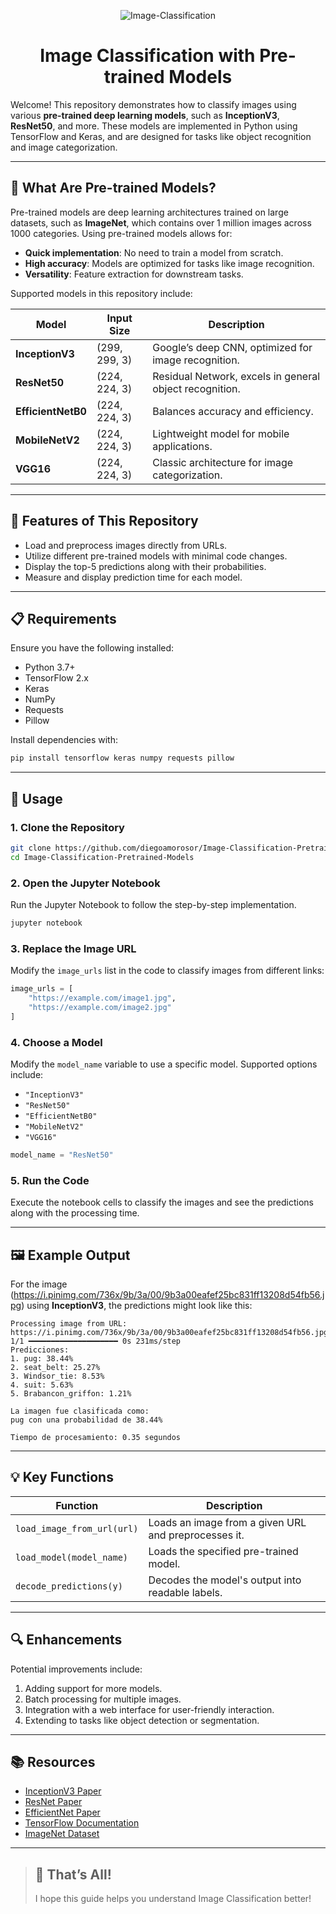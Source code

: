 <p align="center"> 
  <img src="https://i.imgur.com/rs08cGS.png" alt="Image-Classification" /> 
</p>

<h1 style="text-align: center">Image Classification with Pre-trained Models</h1>

Welcome! This repository demonstrates how to classify images using various **pre-trained deep learning models**, such as **InceptionV3**, **ResNet50**, and more. These models are implemented in Python using TensorFlow and Keras, and are designed for tasks like object recognition and image categorization.

---

## 📖 What Are Pre-trained Models?

Pre-trained models are deep learning architectures trained on large datasets, such as **ImageNet**, which contains over 1 million images across 1000 categories. Using pre-trained models allows for:

- **Quick implementation**: No need to train a model from scratch.
- **High accuracy**: Models are optimized for tasks like image recognition.
- **Versatility**: Feature extraction for downstream tasks.

Supported models in this repository include:

| **Model**        | **Input Size** | **Description**                                     |
|-------------------|----------------|-----------------------------------------------------|
| **InceptionV3**   | (299, 299, 3)  | Google’s deep CNN, optimized for image recognition. |
| **ResNet50**      | (224, 224, 3)  | Residual Network, excels in general object recognition. |
| **EfficientNetB0**| (224, 224, 3)  | Balances accuracy and efficiency.                   |
| **MobileNetV2**   | (224, 224, 3)  | Lightweight model for mobile applications.          |
| **VGG16**         | (224, 224, 3)  | Classic architecture for image categorization.      |

---

## 🚀 Features of This Repository

- Load and preprocess images directly from URLs.
- Utilize different pre-trained models with minimal code changes.
- Display the top-5 predictions along with their probabilities.
- Measure and display prediction time for each model.

---

## 📋 Requirements

Ensure you have the following installed:

- Python 3.7+
- TensorFlow 2.x
- Keras
- NumPy
- Requests
- Pillow

Install dependencies with:

```bash
pip install tensorflow keras numpy requests pillow
````

---

## 📝 Usage

### 1. Clone the Repository

```bash
git clone https://github.com/diegoamorosor/Image-Classification-Pretrained-Models.git
cd Image-Classification-Pretrained-Models
```

### 2. Open the Jupyter Notebook

Run the Jupyter Notebook to follow the step-by-step implementation.

```bash
jupyter notebook
```

### 3. Replace the Image URL

Modify the `image_urls` list in the code to classify images from different links:

```python
image_urls = [
    "https://example.com/image1.jpg",
    "https://example.com/image2.jpg"
]
```

### 4. Choose a Model

Modify the `model_name` variable to use a specific model. Supported options include:

- `"InceptionV3"`
- `"ResNet50"`
- `"EfficientNetB0"`
- `"MobileNetV2"`
- `"VGG16"`

```python
model_name = "ResNet50"
```

### 5. Run the Code

Execute the notebook cells to classify the images and see the predictions along with the processing time.

---

## 🖼 Example Output

For the image (https://i.pinimg.com/736x/9b/3a/00/9b3a00eafef25bc831ff13208d54fb56.jpg) using **InceptionV3**, the predictions might look like this:

```text
Processing image from URL: https://i.pinimg.com/736x/9b/3a/00/9b3a00eafef25bc831ff13208d54fb56.jpg
1/1 ━━━━━━━━━━━━━━━━━━━━ 0s 231ms/step
Predicciones:
1. pug: 38.44%
2. seat_belt: 25.27%
3. Windsor_tie: 8.53%
4. suit: 5.63%
5. Brabancon_griffon: 1.21%

La imagen fue clasificada como:
pug con una probabilidad de 38.44%

Tiempo de procesamiento: 0.35 segundos
```

---

## 💡 Key Functions

|**Function**|**Description**|
|---|---|
|`load_image_from_url(url)`|Loads an image from a given URL and preprocesses it.|
|`load_model(model_name)`|Loads the specified pre-trained model.|
|`decode_predictions(y)`|Decodes the model's output into readable labels.|

---

## 🔍 Enhancements

Potential improvements include:

1. Adding support for more models.
2. Batch processing for multiple images.
3. Integration with a web interface for user-friendly interaction.
4. Extending to tasks like object detection or segmentation.

---

## 📚 Resources

- [InceptionV3 Paper](https://arxiv.org/abs/1512.00567)
- [ResNet Paper](https://arxiv.org/abs/1512.03385)
- [EfficientNet Paper](https://arxiv.org/abs/1905.11946)
- [TensorFlow Documentation](https://www.tensorflow.org/api_docs)
- [ImageNet Dataset](http://www.image-net.org/)

---

> ## 🎉 That’s All!
> 
> I hope this guide helps you understand Image Classification better!
